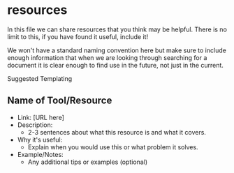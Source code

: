 # resources

In this file we can share resources that you think may be helpful. There is no limit to this, if you have found it useful, include it! 

We won't have a standard naming convention here but make sure to include enough information that when we are looking through searching for a document it is clear enough to find use in the future, not just in the current.

Suggested Templating

## Name of Tool/Resource
- Link: [URL here]
- Description:
     - 2-3 sentences about what this resource is and what it covers.
- Why it's useful:
     - Explain when you would use this or what problem it solves.
- Example/Notes:
     - Any additional tips or examples (optional)
